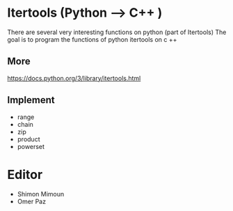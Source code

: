 # Itertools (Python --> C++ )

There are several very interesting functions on python (part of Itertools)
The goal is to program the functions of python itertools on c ++


## More 

 https://docs.python.org/3/library/itertools.html
 
## Implement 
- range
- chain
- zip
- product
- powerset

# Editor
- Shimon Mimoun
- Omer Paz

